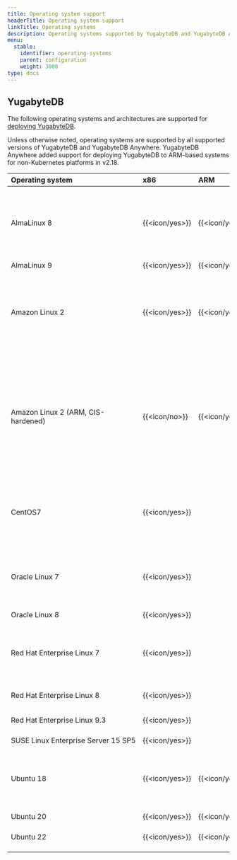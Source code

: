 ```yaml
---
title: Operating system support
headerTitle: Operating system support
linkTitle: Operating systems
description: Operating systems supported by YugabyteDB and YugabyteDB Anywhere.
menu:
  stable:
    identifier: operating-systems
    parent: configuration
    weight: 3000
type: docs
---
```


## YugabyteDB

The following operating systems and architectures are supported for [deploying YugabyteDB](../../../deploy/manual-deployment/).

Unless otherwise noted, operating systems are supported by all supported versions of YugabyteDB and YugabyteDB Anywhere. YugabyteDB Anywhere added support for deploying YugabyteDB to ARM-based systems for non-Kubernetes platforms in v2.18.

| Operating system | x86            | ARM            | Notes |
| :--------------- | :------------- | :------------- | :---- |
| AlmaLinux 8      | {{<icon/yes>}} | {{<icon/yes>}} | Recommended for production<br>Recommended development platform<br>Default for YBA-deployed nodes |
| AlmaLinux 9      | {{<icon/yes>}} | {{<icon/yes>}} |       |
| Amazon Linux 2   | {{<icon/yes>}} | {{<icon/yes>}} | v2.18.0 and later<br>Deprecated in v2.20.0; not supported in v2.21.0.0 release and [upcoming release series](/preview/releases/#upcoming-release-series) |
| Amazon Linux 2 (ARM, CIS-hardened) | {{<icon/no>}} | {{<icon/yes>}} | Supported in v2.20.x. Database performance in this environment varies both due to CIS-hardening and ARM. For more information, contact {{% support-general %}}.|
| CentOS7          | {{<icon/yes>}} |                | Deprecated in v2.20.0; not supported in v2.21.0.0 release and [upcoming release series](/preview/releases/#upcoming-release-series) |
| Oracle Linux 7         | {{<icon/yes>}} |                | Deprecated in v2.20.0; not supported in v2.21.0.0 release and [upcoming release series](/preview/releases/#upcoming-release-series)|
| Oracle Linux 8         | {{<icon/yes>}} |                | |
| Red Hat Enterprise Linux 7 | {{<icon/yes>}} |      | Deprecated in v2.20.0; not supported in v2.21.0.0 release and [upcoming release series](/preview/releases/#upcoming-release-series) |
| Red Hat Enterprise Linux 8 | {{<icon/yes>}} |      | Recommended for production |
| Red Hat Enterprise Linux&nbsp;9.3 | {{<icon/yes>}} |  | v2.20.3 and later.  {{<badge/ea>}} |
| SUSE&nbsp;Linux&nbsp;Enterprise&nbsp;Server&nbsp;15&nbsp;SP5 | {{<icon/yes>}} |     | {{<badge/ea>}} |
| Ubuntu 18        | {{<icon/yes>}} | {{<icon/yes>}} | Deprecated in v2.20.0; not supported in v2.21.0.0 release and [upcoming release series](/preview/releases/#upcoming-release-series) |
| Ubuntu 20        | {{<icon/yes>}} | {{<icon/yes>}} |       |
| Ubuntu 22        | {{<icon/yes>}} | {{<icon/yes>}} | Supported in v2.18.5, v2.20.1 |

<!-- | Red Hat Enterprise Linux&nbsp;9.3 | {{<icon/yes>}} |  | v2.20.3 and later<br>Recommended for production | -->